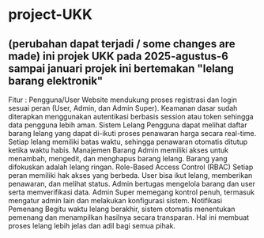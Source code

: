# project-UKK
(perubahan dapat terjadi / some changes are made)
ini projek UKK pada 2025-agustus-6 sampai januari projek ini bertemakan "lelang barang elektronik"
--------------------------------------------------------------------------------------------------------------------
Fitur :
Pengguna/User
Website mendukung proses registrasi dan login sesuai peran (User, Admin, dan Admin Super). Keamanan dasar sudah diterapkan menggunakan autentikasi berbasis session atau token sehingga data pengguna lebih aman.
Sistem Lelang
Pengguna dapat melihat daftar barang lelang yang dapat di-ikuti proses penawaran harga secara real-time. Setiap lelang memiliki batas waktu, sehingga penawaran otomatis ditutup ketika waktu habis.
Manajemen Barang
Admin memiliki akses untuk menambah, mengedit, dan menghapus barang lelang. Barang yang difokuskan adalah lelang ringan.
Role-Based Access Control (RBAC)
Setiap peran memiliki hak akses yang berbeda. User bisa ikut lelang, memberikan penawaran, dan melihat status. Admin bertugas mengelola barang dan user serta memverifikasi data. Admin Super memegang kontrol penuh, termasuk mengatur admin lain dan melakukan konfigurasi sistem.
Notifikasi Pemenang
Begitu waktu lelang berakhir, sistem otomatis menentukan pemenang dan menampilkan hasilnya secara transparan. Hal ini membuat proses lelang lebih jelas dan adil bagi semua pihak.
